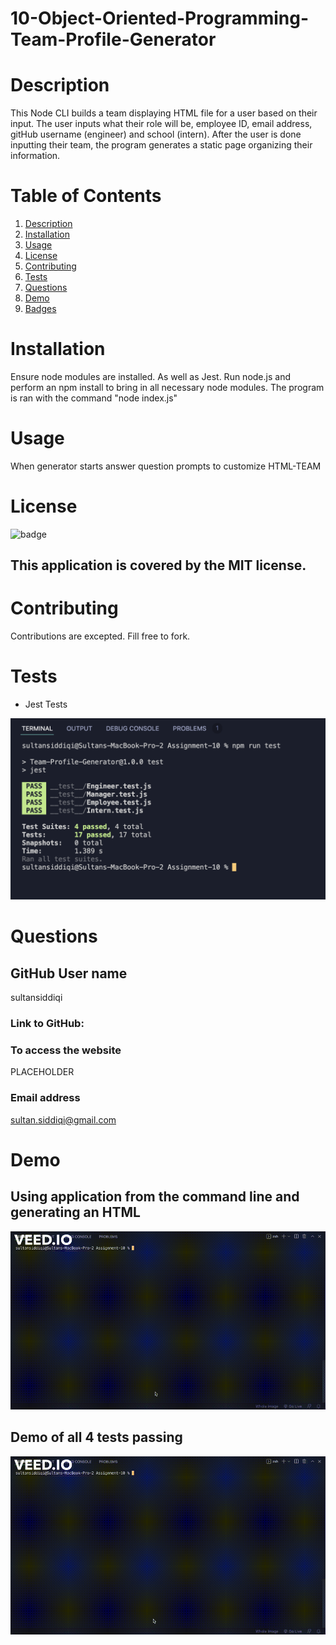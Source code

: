 
# 10-Object-Oriented-Programming-Team-Profile-Generator

# Description 
This Node CLI builds a team displaying HTML file for a user based on their input.  The user inputs what their role will be, employee ID, email address, gitHub username (engineer) and school (intern).  After the user is done inputting their team, the program generates a static page organizing their information. 
# Table of Contents

1. [Description](#Description)
2. [Installation](#Installation)
3. [Usage](#Usage)
4. [License](#License)
5. [Contributing](#Contributing)
6. [Tests](#Tests)
7. [Questions](#Questions)
8. [Demo](#Demo)
9. [Badges](#Badges)

# Installation
Ensure node modules are installed. As well as Jest.
Run node.js and perform an npm install to bring in all necessary node modules. The program is ran with the command "node index.js"
# Usage
When generator starts answer question prompts to customize HTML-TEAM
# License
![badge](https://img.shields.io/badge/license-MIT-brightgreen)
## This application is covered by the MIT license. 
# Contributing
Contributions are excepted. Fill free to fork. 
# Tests
- Jest Tests

![screenshot](./assets/npmRunTest.png)

# Questions
## GitHub User name 
sultansiddiqi
### Link to GitHub:
### To access the website
PLACEHOLDER
### Email address 
sultan.siddiqi@gmail.com
# Demo
## Using application from the command line and generating an HTML
![Demo of README](./assets/nodeindexjs.gif)

## Demo of all 4 tests passing 
![Demo of README](./assets/jestFilename.gif)

